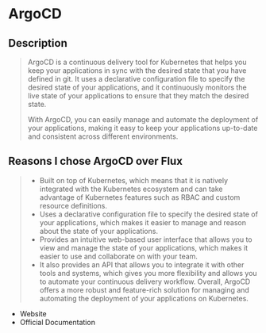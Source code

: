 # ArgoCD

## Description

> ArgoCD is a continuous delivery tool for Kubernetes that helps you keep your applications in sync with the desired state that you have defined in git. It uses a declarative configuration file to specify the desired state of your applications, and it continuously monitors the live state of your applications to ensure that they match the desired state. 
>
> With ArgoCD, you can easily manage and automate the deployment of your applications, making it easy to keep your applications up-to-date and consistent across different environments. 

## Reasons I chose ArgoCD over Flux

> - Built on top of Kubernetes, which means that it is natively integrated with the Kubernetes ecosystem and can take advantage of Kubernetes features such as RBAC and custom resource definitions.
> - Uses a declarative configuration file to specify the desired state of your applications, which makes it easier to manage and reason about the state of your applications.
> - Provides an intuitive web-based user interface that allows you to view and manage the state of your applications, which makes it easier to use and collaborate on with your team.
> - It also provides an API that allows you to integrate it with other tools and systems, which gives you more flexibility and allows you to automate your continuous delivery workflow.
Overall, ArgoCD offers a more robust and feature-rich solution for managing and automating the deployment of your applications on Kubernetes.

- Website
- Official Documentation

